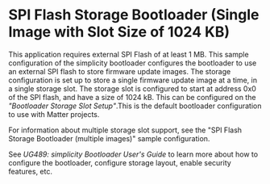 # SPI Flash Storage Bootloader (Single Image with Slot Size of 1024 KB)

This application requires external SPI Flash of at least 1 MB. This sample configuration of the simplicity bootloader configures the bootloader to use an external SPI flash to store firmware update images. The storage configuration is set up to store a single firmware update image at a time, in a single storage slot. The storage slot is configured to start at address 0x0 of the SPI flash, and have a size of 1024 kB. This can be configured on the *"Bootloader Storage Slot Setup"*.This is the default bootloader configuration to use with Matter projects.

For information about multiple storage slot support, see the "SPI Flash Storage Bootloader (multiple images)" sample configuration.

See *UG489: simplicity Bootloader User's Guide* to learn more about how to configure the bootloader, configure storage layout, enable security features, etc.

